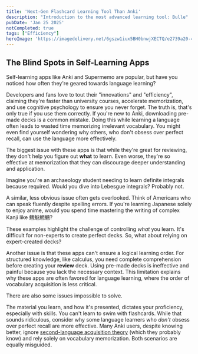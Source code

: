 ```yaml
---
title: 'Next-Gen Flashcard Learning Tool Than Anki'
description: "Introduction to the most advanced learning tool: Bulle"
pubDate: 'Jan 25 2025'
notCompleted: true
tags: ["Efficiency"]
heroImage: 'https://imagedelivery.net/6gszw1iux5BH0bnwjXECTQ/e2739a20-4f12-4e32-a248-d143538c1300/small'
---
```


## The Blind Spots in Self-Learning Apps

Self-learning apps like Anki and Supermemo are popular, but have you noticed how often they're geared towards language learning? 

Developers and fans love to tout their "innovations" and "efficiency", claiming they're faster than university courses, accelerate memorization, and use cognitive psychology to ensure you never forget. The truth is, that's only true if you use them correctly. If you're new to Anki, downloading pre-made decks is a common mistake. Doing this while learning a language often leads to wasted time memorizing irrelevant vocabulary. You might even find yourself wondering why others, who don't obsess over perfect recall, can use the language more effectively.

The biggest issue with these apps is that while they're great for reviewing, they don't help you figure out **what** to learn. Even worse, they're so effective at memorization that they can discourage deeper understanding and application.

Imagine you're an archaeology student needing to learn definite integrals because required. Would you dive into Lebesgue integrals? Probably not.

A similar, less obvious issue often gets overlooked. Think of Americans who can speak fluently despite spelling errors. If you're learning Japanese solely to enjoy anime, would you spend time mastering the writing of complex Kanji like 魑魅魍魎?

These examples highlight the challenge of controlling *what* you learn. It's difficult for non-experts to create perfect decks. So, what about relying on expert-created decks?

Another issue is that these apps can't ensure a logical learning order. For structured knowledge, like calculus, you need complete comprehension before creating your **review** deck. Using pre-made decks is ineffective and painful because you lack the necessary context. This limitation explains why these apps are often favored for language learning, where the order of vocabulary acquisition is less critical.

There are also some issues impossible to solve. 

The material you learn, and how it's presented, dictates your proficiency, especially with skills. You can't learn to swim with flashcards. While that sounds ridiculous, consider why some language learners who *don't* obsess over perfect recall are more effective. Many Anki users, despite knowing better, ignore [second-language acquisition theory](https://en.wikipedia.org/wiki/Second-language_acquisition) (which they probably know) and rely solely on vocabulary memorization. Both scenarios are equally misguided.

